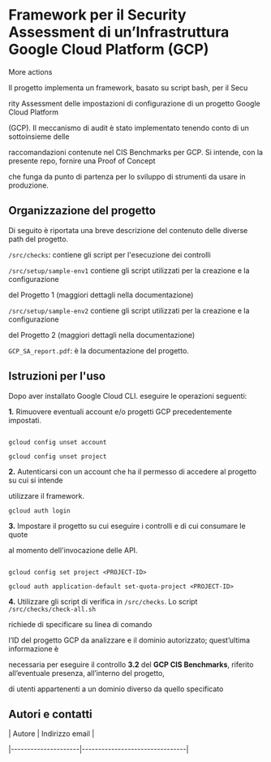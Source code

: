 # Framework per il Security Assessment di un’Infrastruttura Google Cloud Platform (GCP)
More actions



Il progetto implementa un framework, basato su script bash, per il Secu

rity Assessment delle impostazioni di configurazione di un progetto Google Cloud Platform

(GCP). Il meccanismo di audit è stato implementato tenendo conto di un sottoinsieme delle

raccomandazioni contenute nel CIS Benchmarks per GCP. Si intende, con la presente repo, fornire una Proof of Concept

che funga da punto di partenza per lo sviluppo di strumenti da usare in produzione.



## Organizzazione del progetto

Di seguito è riportata una breve descrizione del contenuto delle diverse path del progetto.





`/src/checks`: contiene gli script per l'esecuzione dei controlli



`/src/setup/sample-env1` contiene gli script utilizzati per la creazione e la configurazione

del Progetto 1 (maggiori dettagli nella documentazione)



`/src/setup/sample-env2` contiene gli script utilizzati per la creazione e la configurazione

del Progetto 2 (maggiori dettagli nella documentazione)



`GCP_SA_report.pdf`: è la documentazione del progetto.





## Istruzioni per l'uso

Dopo aver installato Google Cloud CLI. eseguire le operazioni seguenti:







**1.** Rimuovere eventuali account e/o progetti GCP precedentemente impostati.



```

gcloud config unset account

gcloud config unset project

```



**2.** Autenticarsi con un account che ha il permesso di accedere al progetto su cui si intende

utilizzare il framework.




`gcloud auth login`





**3.** Impostare il progetto su cui eseguire i controlli e di cui consumare le quote

al momento dell'invocazione delle API.



```

gcloud config set project <PROJECT-ID>

gcloud auth application-default set-quota-project <PROJECT-ID>

```



**4.** Utilizzare gli script di verifica in `/src/checks`. Lo script `/src/checks/check-all.sh`

richiede di specificare su linea di comando

l’ID del progetto GCP da analizzare e il dominio autorizzato; quest’ultima informazione è

necessaria per eseguire il controllo **3.2** del **GCP CIS Benchmarks**, riferito all’eventuale presenza, all’interno del progetto,

di utenti appartenenti a un dominio diverso da quello specificato





## Autori e contatti

| Autore              | Indirizzo email                |

|---------------------|--------------------------------|